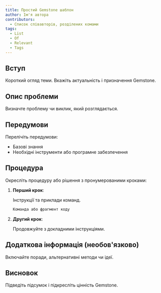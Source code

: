 ```yaml
---
title: Простий Gemstone шаблон
author: Ім'я автора
contributors:
  - Список співавторів, розділених комами
tags:
  - List
  - Of
  - Relevant
  - Tags
---
```


## Вступ

Короткий огляд теми. Вкажіть актуальність і призначення Gemstone.

## Опис проблеми

Визначте проблему чи виклик, який розглядається.

## Передумови

Перелічіть передумови:

- Базові знання
- Необхідні інструменти або програмне забезпечення

## Процедура

Окресліть процедуру або рішення з пронумерованими кроками:

1. **Перший крок**:

   Інструкції та приклади команд.

   ```bash
   Команда або фрагмент коду
   ```

2. **Другий крок**:

   Продовжуйте з докладними інструкціями.

## Додаткова інформація (необов'язково)

Включайте поради, альтернативні методи чи ідеї.

## Висновок

Підведіть підсумок і підкресліть цінність Gemstone.
